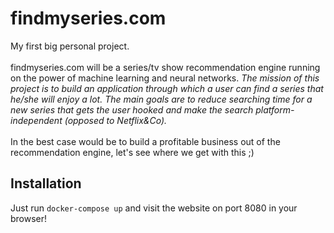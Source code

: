 # findmyseries.com
My first big personal project. </br> </br>
findmyseries.com will be a series/tv show recommendation engine running on the power of machine learning and neural networks.
*The mission of this project is to build an application through which a user can find a series that he/she will enjoy a lot. The main goals are to reduce searching time for a new series that gets the user hooked and make the search platform-independent (opposed to Netflix&Co).* </br></br>
In the best case would be to build a profitable business out of the recommendation engine, let's see where we get with this ;)


## Installation
Just run `docker-compose up` and visit the website on port 8080 in your browser!

